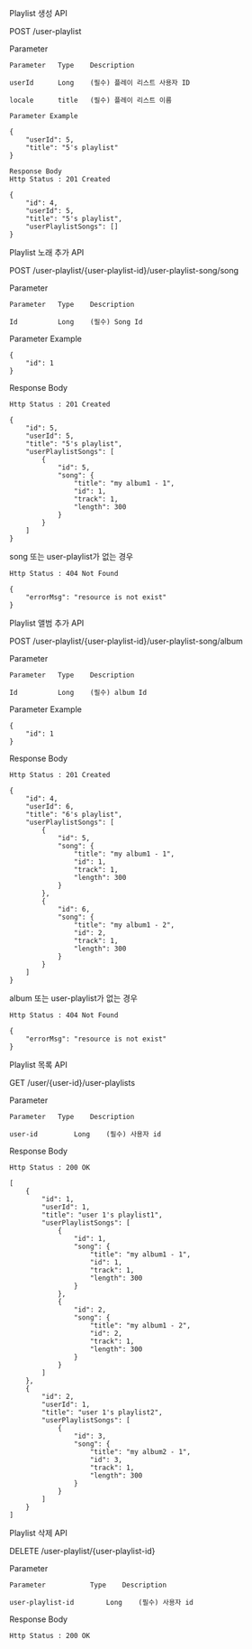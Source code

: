 Playlist 생성 API

POST /user-playlist
   
Parameter
~~~  
Parameter	Type	Description

userId  	Long	(필수) 플레이 리스트 사용자 ID

locale  	title	(필수) 플레이 리스트 이름
~~~    
~~~  
Parameter Example

{
	"userId": 5,
	"title": "5's playlist"
}
~~~       
~~~  
Response Body
Http Status : 201 Created     

{
    "id": 4,
    "userId": 5,
    "title": "5's playlist",
    "userPlaylistSongs": []
}
~~~                    

Playlist 노래 추가 API

POST /user-playlist/{user-playlist-id}/user-playlist-song/song

Parameter                            
~~~                                      
Parameter	Type	Description      
                                     
Id	        Long	(필수) Song Id
~~~ 
Parameter Example 
~~~              
{
	"id": 1
}               
~~~   
Response Body

~~~           
Http Status : 201 Created       

{
    "id": 5,
    "userId": 5,
    "title": "5's playlist",
    "userPlaylistSongs": [
        {
            "id": 5,
            "song": {
                "title": "my album1 - 1",
                "id": 1,
                "track": 1,
                "length": 300
            }
        }
    ]
}

~~~
song 또는 user-playlist가 없는 경우
~~~
Http Status : 404 Not Found 

{
    "errorMsg": "resource is not exist"
}
~~~

Playlist 앨범 추가 API

POST /user-playlist/{user-playlist-id}/user-playlist-song/album

Parameter                            
~~~                                      
Parameter	Type	Description      
                                     
Id	        Long	(필수) album Id
~~~ 
Parameter Example 
~~~              
{
	"id": 1
}               
~~~  
Response Body

~~~           
Http Status : 201 Created  

{
    "id": 4,
    "userId": 6,
    "title": "6's playlist",
    "userPlaylistSongs": [
        {
            "id": 5,
            "song": {
                "title": "my album1 - 1",
                "id": 1,
                "track": 1,
                "length": 300
            }
        },
        {
            "id": 6,
            "song": {
                "title": "my album1 - 2",
                "id": 2,
                "track": 1,
                "length": 300
            }
        }
    ]
}
~~~

album 또는 user-playlist가 없는 경우
~~~
Http Status : 404 Not Found 

{
    "errorMsg": "resource is not exist"
}
~~~

Playlist 목록 API

GET /user/{user-id}/user-playlists

Parameter                            
~~~                                      
Parameter	Type	Description      
                                     
user-id	        Long	(필수) 사용자 id
~~~ 
Response Body

~~~           
Http Status : 200 OK

[
    {
        "id": 1,
        "userId": 1,
        "title": "user 1's playlist1",
        "userPlaylistSongs": [
            {
                "id": 1,
                "song": {
                    "title": "my album1 - 1",
                    "id": 1,
                    "track": 1,
                    "length": 300
                }
            },
            {
                "id": 2,
                "song": {
                    "title": "my album1 - 2",
                    "id": 2,
                    "track": 1,
                    "length": 300
                }
            }
        ]
    },
    {
        "id": 2,
        "userId": 1,
        "title": "user 1's playlist2",
        "userPlaylistSongs": [
            {
                "id": 3,
                "song": {
                    "title": "my album2 - 1",
                    "id": 3,
                    "track": 1,
                    "length": 300
                }
            }
        ]
    }
]

~~~

Playlist 삭제 API

DELETE /user-playlist/{user-playlist-id}

Parameter                            
~~~                                      
Parameter	        Type	Description      
                                     
user-playlist-id        Long	(필수) 사용자 id
~~~ 

Response Body

~~~           
Http Status : 200 OK
~~~